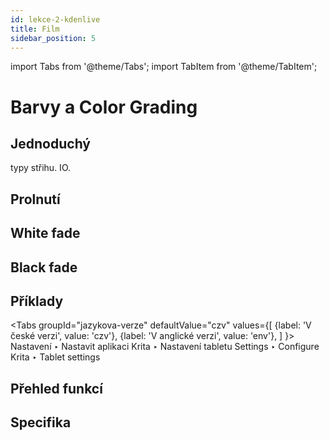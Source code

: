 ```yaml
---
id: lekce-2-kdenlive
title: Film
sidebar_position: 5
---
```

import Tabs from '@theme/Tabs';
import TabItem from '@theme/TabItem';

# Barvy a Color Grading

## Jednoduchý
typy střihu. IO.
## Prolnutí
## White fade
## Black fade
## Příklady

<Tabs
  groupId="jazykova-verze"
  defaultValue="czv"
  values={[
    {label: 'V české verzi', value: 'czv'},
    {label: 'V anglické verzi', value: 'env'},
  ]
}>
<TabItem value="czv">Nastavení ‣ Nastavit aplikaci Krita ‣ Nastavení tabletu</TabItem>
<TabItem value="env">Settings ‣ Configure Krita ‣ Tablet settings </TabItem>
</Tabs>


## Přehled funkcí

## Specifika
